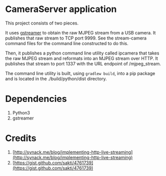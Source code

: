 # CameraServer application
This project consists of two pieces.

It uses [gstreamer](https://gstreamer.freedesktop.org/download/) to obtain the raw MJPEG stream from a USB camera.  It publishes that raw stream to TCP port 9999.  See the stream-camera command files for the command line constructed to do this.

Then, it publishes a python command line utility called ipcamera that takes the raw MJPEG stream and reformats into an MJPEG stream over HTTP.  It publishes that stream to port 1337 with the URL endpoint of /mjpeg_stream.

The command line utility is built, using `gradlew build`, into a pip package and is located in the ./build/python/dist directory.

# Dependencies
1. Python3
2. gstreamer

# Credits
1. [http://synack.me/blog/implementing-http-live-streaming](http://synack.me/blog/implementing-http-live-streaming)
2. [https://gist.github.com/sakti/4761739](https://gist.github.com/sakti/4761739)